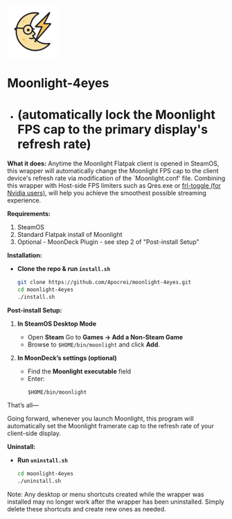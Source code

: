 <!-- badge-style for a small logo -->
<p align="left">
  <img src="images/moonlight-4eyes.png" alt="Moonlight Wrapper logo" width="120"/>
</p>


# Moonlight-4eyes 
- # (automatically lock the Moonlight FPS cap to the primary display's refresh rate)

**What it does:**
Anytime the Moonlight Flatpak client is opened in SteamOS, this wrapper will automatically change the Moonlight FPS cap to the client device's refresh rate via modification of the `Moonlight.conf' file. Combining this wrapper with Host-side FPS limiters such as Qres.exe or [frl-toggle (for Nvidia users)](https://github.com/FrogTheFrog/frl-toggle), will help you achieve the smoothest possible streaming experience. 

**Requirements:**
1. SteamOS
2. Standard Flatpak install of Moonlight
3. Optional - MoonDeck Plugin - see step 2 of "Post-install Setup"

**Installation:**

- **Clone the repo & run `install.sh`**  
  ```bash
  git clone https://github.com/Apocrei/moonlight-4eyes.git
  cd moonlight-4eyes
  ./install.sh

**Post-install Setup:**

1. **In SteamOS Desktop Mode**  
   - Open **Steam** Go to **Games → Add a Non-Steam Game**  
   - Browse to `$HOME/bin/moonlight` and click **Add**.

2. **In MoonDeck’s settings (optional)**  
   - Find the **Moonlight executable** field  
   - Enter:  
     ```
     $HOME/bin/moonlight
     ```

That’s all—

Going forward, whenever you launch Moonlight, this program will automatically set the Moonlight framerate cap to the refresh rate of your client-side display. 


**Uninstall:**

- **Run `uninstall.sh`**  
  ```bash
  cd moonlight-4eyes
  ./uninstall.sh

Note: Any desktop or menu shortcuts created while the wrapper was installed may no longer work after the wrapper has been uninstalled. Simply delete these shortcuts and create new ones as needed.
